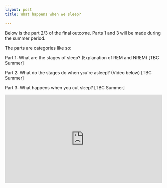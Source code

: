 ```yaml
---
layout: post
title: What happens when we sleep?

---
```

Below is the part 2/3 of the final outcome. Parts 1 and 3 will be made during the summer period. 

The parts are categories like so:

Part 1: What are the stages of sleep? (Explanation of REM and NREM) \[TBC Summer\]

Part 2: What do the stages do when you're asleep? (Video below) \[TBC Summer\]

Part 3: What happens when you cut sleep? \[TBC Summer\]

<style>.embed-container { position: relative; padding-bottom: 56.25%; height: 0; overflow: hidden; max-width: 100%; } .embed-container iframe, .embed-container object, .embed-container embed { position: absolute; top: 0; left: 0; width: 100%; height: 100%; }</style><div class='embed-container'><iframe src="https://drive.google.com/file/d/1c5AZRUbdG3p9DKbsoMRTbYVjGdVGVGuP/preview" frameborder='0' allowfullscreen></iframe></div>